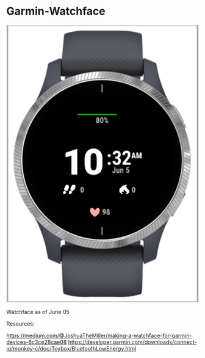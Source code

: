 # Garmin-Watchface

![Test Image 1](https://github.com/lauratimm/Garmin-Watchface/blob/master/Garmin-WatchFace/watchface.PNG)

Watchface as of June 05 

Resources: 

https://medium.com/@JoshuaTheMiller/making-a-watchface-for-garmin-devices-8c3ce28cae08
https://developer.garmin.com/downloads/connect-iq/monkey-c/doc/Toybox/BluetoothLowEnergy.html
